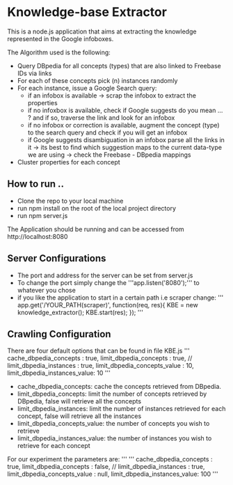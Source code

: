 Knowledge-base Extractor
=======================

This is a node.js application that aims at extracting the knowledge represented in the Google infoboxes. 

The Algorithm used is the following:
 - Query DBpedia for all concepts (types) that are also linked to Freebase IDs via <sameAs> links 
 - For each of these concepts pick (n) instances randomly 
 - For each instance, issue a Google Search query:
     + if an infobox is available -> scrap the infobox to extract the properties
     + if no infoxbox is available, check if Google suggests do you mean ... ? and if so, traverse the link and look for an infobox
     + if no infobox or correction is available, augment the concept (type) to the search query and check if you will get an infobox 
     + if Google suggests disambiguation in an infobox parse all the links in it -> its best to find which suggestion maps to the current data-type we are using -> check the Freebase - DBpedia mappings
 - Cluster properties for each concept 

## How to run ..

 - Clone the repo to your local machine
 - run npm install on the root of the local project directory 
 - run npm server.js

The Application should be running and can be accessed from http://localhost:8080 

## Server Configurations
 - The port and address for the server can be set from server.js 
 - To change the port simply change the '''app.listen('8080');''' to whatever you chose
 - if you like the application to start in a certain path i.e scraper change:
 '''
app.get('/YOUR_PATH(scraper)', function(req, res){
	KBE = new knowledge_extractor();
	KBE.start(res);
});
'''
## Crawling Configuration
There are four default options that can be found in file KBE.js
'''
		cache_dbpedia_concepts       : true,
		limit_dbpedia_concepts       : true, // 
		limit_dbpedia_instances      : true,
		limit_dbpedia_concepts_value : 10,
		limit_dbpedia_instances_value: 10
'''
- cache_dbpedia_concepts: cache the concepts retrieved from DBpedia.
- limit_dbpedia_concepts: limit the number of concepts retrieved by DBpedia, false will retrieve all the concepts
- limit_dbpedia_instances: limit the number of instances retrieved for each concept, false will retrieve all the instances
- limit_dbpedia_concepts_value: the number of concepts you wish to retrieve
- limit_dbpedia_instances_value: the number of instances you wish to retrieve for each concept

For our experiment the parameters are:
'''
'''
		cache_dbpedia_concepts       : true,
		limit_dbpedia_concepts       : false, // 
		limit_dbpedia_instances      : true,
		limit_dbpedia_concepts_value : null,
		limit_dbpedia_instances_value: 100
'''
